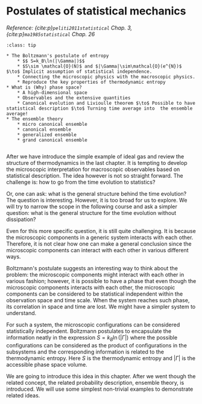 # Postulates of statistical mechanics

*Reference: {cite:p}`peliti2011statistical` Chap. 3, {cite:p}`ma1985statistical` Chap. 26*

```{admonition} Summary
:class: tip

* The Boltzmann's postulate of entropy
	* $$ S=k_B\ln(|\Gamma|)$$
	* $S\sim \mathcal{O}(N)$ and $|\Gamma|\sim\mathcal{O}(e^{N})$ $\to$ Implicit assumption of statistical independence.
	* Connecting the microscopic physics with the macroscopic physics.
	* Reproduce the key properties of thermodynamic entropy
* What is (Why) phase space?
	* A high-dimensional space 
	* Observables and the extensive quantities
	* Canonical evolution and Livioulle theorem $\to$ Possible to have statistical description $\to$ Turning time average into  the ensemble average!
* The ensemble theory
	* micro canonical ensemble
	* canonical ensemble
	* generalized ensemble
	* grand canonical ensemble


```

After we have introduce the simple example of ideal gas and review the structure of thermodynamics in the last chapter. It is tempting to develop the microscopic interpretation for macroscopic observables based on statistical description. The idea however is not so straight forward. The challenge is: how to go from the time evolution to statistics?

Or, one can ask: what is the general structure behind the time evolution? The question is interesting. However, it is too broad for us to explore. We will try to narrow the scope in the following course and ask a simpler question: what is the general structure for the time evolution without dissipation?

Even for this more specific question, it is still quite challenging. It is because the microscopic components in a generic system interacts with each other. Therefore, it is not clear how one can make a general conclusion since the microscopic components can interact with each other in various different ways.

Boltzmann's postulate suggests an interesting way to think about the problem: the microscopic components might interact with each other in various fashion; however, it is possible to have a phase that even though the microscopic components interacts with each other, the microscopic components can be considered to be statistical independent within the observation space and time scale. When the system reaches such phase, its correlation in space and time are lost. We might have a simpler system to understand.

For such a system, the microscopic configurations can be considered statistically independent. Boltzmann postulates to encapsulate the information neatly in the expression $S=k_B\ln (|\Gamma|)$ where the possible configurations can be considered as the product of configurations in the subsystems and the corresponding information is related to the thermodynamic entropy. Here $S$ is the thermodynamic entropy and $|\Gamma|$ is the accessible phase space volume.

We are going to introduce this idea in this chapter. After we went though the related concept, the related probability description, ensemble theory, is introduced. We will use some simplest non-trivial examples to demonstrate related ideas.
